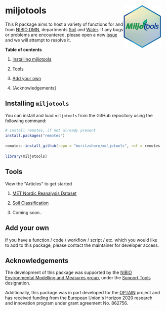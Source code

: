 # miljotools <img src="man/figures/logo.png" align="right" height="138"/>

This R package aims to host a variety of functions for and from [NIBIO DMN](https://www.nibio.no/en/about-eng/our-divisions/division-of-environment-and-natural-resources?locationfilter=true), departments [Soil](https://www.nibio.no/en/about-eng/our-divisions/division-of-environment-and-natural-resources/soil-and-land-use?locationfilter=true) and [Water](https://www.nibio.no/en/about-eng/our-divisions/division-of-environment-and-natural-resources/hydrology-and-water-environment?locationfilter=true). If any bugs or problems are encountered, please open a new [issue](https://github.com/moritzshore/miljotools/issues) and we will attempt to resolve it.

**Table of contents**

1.  [Installing miljotools](#install)

2.  [Tools](#start)

3.  [Add your own](#add)

4.  [Acknowledgements]

## Installing `miljotools` <a name="install"></a>

You can install and load `miljotools` from the GitHub repository using the following command:

``` r
# install remotes, if not already present
install.packages("remotes")

remotes::install_github(repo = "moritzshore/miljotools", ref = remotes::github_release())

library(miljotools)
```

## Tools <a name="start"></a>

View the "Articles" to get started

1.  [MET Nordic Reanalysis Dataset](https://moritzshore.github.io/miljotools/articles/metno_reanal.html)

2.  [Soil Classification](https://moritzshore.github.io/miljotools/articles/Norwegian_Soil_Classification.html)

3.  Coming soon..

## Add your own <a name="add"></a>

If you have a function / code / workflow / script / etc. which you would like to add to this package, please contact the maintainer for developer access.

## Acknowledgements

The development of this package was supported by the [NIBIO Environmental Modelling and Measures group](https://www.nibio.no/en/subjects/environment/environmental-modelling-and-measures?locationfilter=true), under the [Support Tools](https://www.nibio.no/en/subjects/environment/environmental-modelling-and-measures/support-tools?locationfilter=true) designation.

Additionally, this package was in part developed for the [OPTAIN](https://optain.eu/) project and has received funding from the European Union's Horizon 2020 research and innovation program under grant agreement No. 862756.

